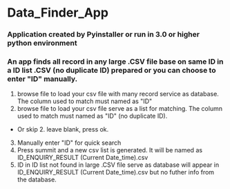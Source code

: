 # Data_Finder_App
### Application created by Pyinstaller or run in 3.0 or higher python environment

### An app finds all record in any large .CSV file base on same ID in a ID list .CSV (no duplicate ID) prepared or you can choose to enter "ID" manually.

1. browse file to load your csv file with many record service as database. The column used to match must named as "ID"
2. browse file to load your csv file serve as a list for matching. The column used to match must named as "ID" (no duplicate ID).
- Or skip 2. leave blank, press ok.
3. Manually enter "ID" for quick search
4. Press summit and a new csv list is generated. It will be named as ID_ENQUIRY_RESULT (Current Date_time).csv
5. ID in ID list not found in large .CSV file serve as database will appear in ID_ENQUIRY_RESULT (Current Date_time).csv but no futher info from the database.
